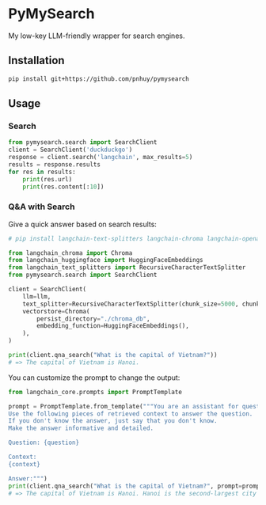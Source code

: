 # PyMySearch

My low-key LLM-friendly wrapper for search engines.

## Installation
```bash
pip install git+https://github.com/pnhuy/pymysearch
```

## Usage

### Search

```python
from pymysearch.search import SearchClient
client = SearchClient('duckduckgo')
response = client.search('langchain', max_results=5)
results = response.results
for res in results:
    print(res.url)
    print(res.content[:10])
```

### Q&A with Search

Give a quick answer based on search results:

```python
# pip install langchain-text-splitters langchain-chroma langchain-openai langchain-huggingface

from langchain_chroma import Chroma
from langchain_huggingface import HuggingFaceEmbeddings
from langchain_text_splitters import RecursiveCharacterTextSplitter
from pymysearch.search import SearchClient

client = SearchClient(
    llm=llm,
    text_splitter=RecursiveCharacterTextSplitter(chunk_size=5000, chunk_overlap=500),
    vectorstore=Chroma(
        persist_directory="./chroma_db",
        embedding_function=HuggingFaceEmbeddings(),
    ),
)

print(client.qna_search("What is the capital of Vietnam?"))
# => The capital of Vietnam is Hanoi.
```

You can customize the prompt to change the output:

```python
from langchain_core.prompts import PromptTemplate

prompt = PromptTemplate.from_template("""You are an assistant for question-answering tasks.
Use the following pieces of retrieved context to answer the question.
If you don't know the answer, just say that you don't know.
Make the answer informative and detailed.

Question: {question}

Context:
{context}

Answer:""")
print(client.qna_search("What is the capital of Vietnam?", prompt=prompt))
# => The capital of Vietnam is Hanoi. Hanoi is the second-largest city in Vietnam by population...
```